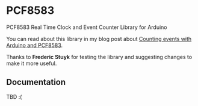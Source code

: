 # PCF8583

PCF8583 Real Time Clock and Event Counter Library for Arduino

You can read about this library in my blog post about [Counting events with Arduino and PCF8583][1].

Thanks to **Frederic Stuyk** for testing the library and suggesting changes to make it more useful.

## Documentation

TBD :(

[1]: http://tinkerman.eldiariblau.net/counting-events-with-arduino-and-pcf8583
